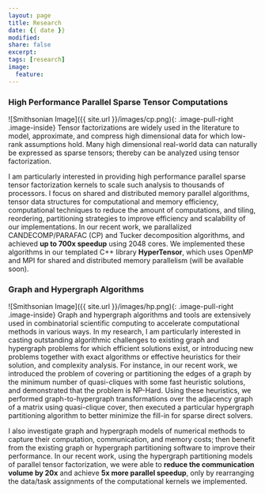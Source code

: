 ```yaml
---
layout: page
title: Research
date: {{ date }}
modified:
share: false
excerpt:
tags: [research]
image:
  feature:
---
```


### High Performance Parallel Sparse Tensor Computations

![Smithsonian Image]({{ site.url }}/images/cp.png){: .image-pull-right .image-inside}
Tensor factorizations are widely used in the literature to model, approximate, and compress high dimensional data for which low-rank assumptions hold.
Many high dimensional real-world data can naturally be expressed as sparse tensors; thereby can be analyzed using tensor factorization.

I am particularly interested in providing high performance parallel sparse tensor factorization kernels to scale such analysis to thousands of processors.
I focus on shared and distributed memory parallel algorithms, tensor data structures for computational and memory efficiency, computational techniques to reduce the amount of computations, and tiling, reordering, partitioning strategies to improve efficiency and scalability of our implementations. In our recent work, we parallalized CANDECOMP/PARAFAC (CP) and Tucker decomposition algorithms, and achieved **up to 700x speedup** using 2048 cores.
We implemented these algorithms in our templated C++ library **HyperTensor**, which uses OpenMP and MPI for shared and distributed memory parallelism (will be available soon).

### Graph and Hypergraph Algorithms

![Smithsonian Image]({{ site.url }}/images/hp.png){: .image-pull-right .image-inside}
Graph and hypergraph algorithms and tools are extensively used in combinatorial scientific computing to accelerate computational methods in various ways.
In my research, I am particularly interested in casting outstanding algorithmic challenges to existing graph and hypergraph problems for which efficient solutions exist, or introducing new problems together with exact algorithms or effective heuristics for their solution, and complexity analysis.
For instance, in our recent work, we introduced the problem of covering or partitioning the edges of a graph by the minimum number of quasi-cliques with some fast heuristic solutions, and demonstrated that the problem is NP-Hard.
Using these heuristics, we performed graph-to-hypergraph transformations over the adjacency graph of a matrix using quasi-clique cover, then executed a particular hypergraph partitioning algorithm to better minimize the fill-in for sparse direct solvers.

I also investigate graph and hypergraph models of numerical methods to capture their computation, communication, and memory costs; then benefit from the existing graph or hypergraph partitioning software to improve their performance.
In our recent work, using the hypergraph partitioning models of parallel tensor factorization, we were able to **reduce the communication volume by 20x** and achieve **5x more parallel speedup**, only by rearranging the data/task assignments of the computational kernels we implemented.

